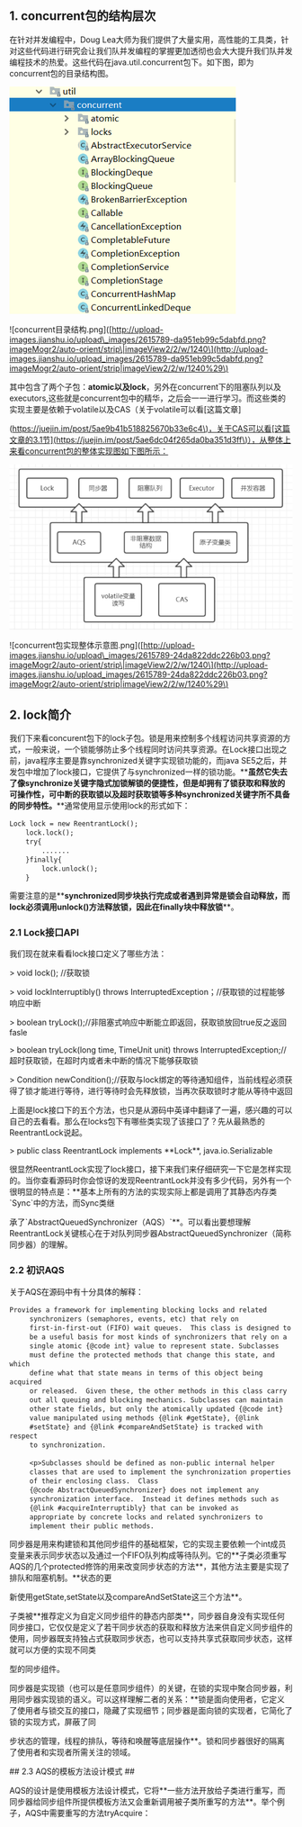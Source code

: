 ## 1. concurrent包的结构层次

在针对并发编程中，Doug Lea大师为我们提供了大量实用，高性能的工具类，针对这些代码进行研究会让我们队并发编程的掌握更加透彻也会大大提升我们队并发编程技术的热爱。这些代码在java.util.concurrent包下。如下图，即为concurrent包的目录结构图。

![](/assets/concurrent目录结构.png)

!\[concurrent目录结构.png\]\([http://upload-images.jianshu.io/upload\_images/2615789-da951eb99c5dabfd.png?imageMogr2/auto-orient/strip\|imageView2/2/w/1240\](http://upload-images.jianshu.io/upload_images/2615789-da951eb99c5dabfd.png?imageMogr2/auto-orient/strip|imageView2/2/w/1240%29\)

其中包含了两个子包：**atomic以及lock**，另外在concurrent下的阻塞队列以及executors,这些就是concurrent包中的精华，之后会一一进行学习。而这些类的实现主要是依赖于volatile以及CAS（关于volatile可以看\[这篇文章\]

\([https://juejin.im/post/5ae9b41b518825670b33e6c4\)，关于CAS可以看\[这篇文章的3.1节\]\(https://juejin.im/post/5ae6dc04f265da0ba351d3ff\)），从整体上来看concurrent包的整体实现图如下图所示：](https://juejin.im/post/5ae9b41b518825670b33e6c4%29，关于CAS可以看[这篇文章的3.1节]%28https://juejin.im/post/5ae6dc04f265da0ba351d3ff%29），从整体上来看concurrent包的整体实现图如下图所示：)

![](/assets/concurrent包实现整体示意图.png)

!\[concurrent包实现整体示意图.png\]\([http://upload-images.jianshu.io/upload\_images/2615789-24da822ddc226b03.png?imageMogr2/auto-orient/strip\|imageView2/2/w/1240\](http://upload-images.jianshu.io/upload_images/2615789-24da822ddc226b03.png?imageMogr2/auto-orient/strip|imageView2/2/w/1240%29\)

## 2. lock简介

我们下来看concurent包下的lock子包。锁是用来控制多个线程访问共享资源的方式，一般来说，一个锁能够防止多个线程同时访问共享资源。在Lock接口出现之前，java程序主要是靠synchronized关键字实现锁功能的，而java SE5之后，并发包中增加了lock接口，它提供了与synchronized一样的锁功能。\*\***虽然它失去了像synchronize关键字隐式加锁解锁的便捷性，但是却拥有了锁获取和释放的可操作性，可中断的获取锁以及超时获取锁等多种synchronized关键字所不具备的同步特性。**\*\*通常使用显示使用lock的形式如下：

```
Lock lock = new ReentrantLock();
    lock.lock();
    try{
        .......
    }finally{
        lock.unlock();
    }
```

需要注意的是\*\***synchronized同步块执行完成或者遇到异常是锁会自动释放，而lock必须调用unlock\(\)方法释放锁，因此在finally块中释放锁**\*\*。

### 2.1 Lock接口API

我们现在就来看看lock接口定义了哪些方法：

&gt; void lock\(\); //获取锁

&gt; void lockInterruptibly\(\) throws InterruptedException；//获取锁的过程能够响应中断

&gt; boolean tryLock\(\);//非阻塞式响应中断能立即返回，获取锁放回true反之返回fasle

&gt; boolean tryLock\(long time, TimeUnit unit\) throws InterruptedException;//超时获取锁，在超时内或者未中断的情况下能够获取锁

&gt; Condition newCondition\(\);//获取与lock绑定的等待通知组件，当前线程必须获得了锁才能进行等待，进行等待时会先释放锁，当再次获取锁时才能从等待中返回

上面是lock接口下的五个方法，也只是从源码中英译中翻译了一遍，感兴趣的可以自己的去看看。那么在locks包下有哪些类实现了该接口了？先从最熟悉的ReentrantLock说起。

&gt; public class ReentrantLock implements \*\*Lock\*\*, java.io.Serializable

很显然ReentrantLock实现了lock接口，接下来我们来仔细研究一下它是怎样实现的。当你查看源码时你会惊讶的发现ReentrantLock并没有多少代码，另外有一个很明显的特点是：\*\*基本上所有的方法的实现实际上都是调用了其静态内存类\`Sync\`中的方法，而Sync类继

承了\`AbstractQueuedSynchronizer（AQS）\`\*\*。可以看出要想理解ReentrantLock关键核心在于对队列同步器AbstractQueuedSynchronizer（简称同步器）的理解。

### 2.2 初识AQS

关于AQS在源码中有十分具体的解释：

```
Provides a framework for implementing blocking locks and related
     synchronizers (semaphores, events, etc) that rely on
     first-in-first-out (FIFO) wait queues.  This class is designed to
     be a useful basis for most kinds of synchronizers that rely on a
     single atomic {@code int} value to represent state. Subclasses
     must define the protected methods that change this state, and which
     define what that state means in terms of this object being acquired
     or released.  Given these, the other methods in this class carry
     out all queuing and blocking mechanics. Subclasses can maintain
     other state fields, but only the atomically updated {@code int}
     value manipulated using methods {@link #getState}, {@link
     #setState} and {@link #compareAndSetState} is tracked with respect
     to synchronization.

     <p>Subclasses should be defined as non-public internal helper
     classes that are used to implement the synchronization properties
     of their enclosing class.  Class
     {@code AbstractQueuedSynchronizer} does not implement any
     synchronization interface.  Instead it defines methods such as
     {@link #acquireInterruptibly} that can be invoked as
     appropriate by concrete locks and related synchronizers to
     implement their public methods.
```

同步器是用来构建锁和其他同步组件的基础框架，它的实现主要依赖一个int成员变量来表示同步状态以及通过一个FIFO队列构成等待队列。它的\*\*子类必须重写AQS的几个protected修饰的用来改变同步状态的方法\*\*，其他方法主要是实现了排队和阻塞机制。\*\*状态的更


新使用getState,setState以及compareAndSetState这三个方法\*\*。



子类被\*\*推荐定义为自定义同步组件的静态内部类\*\*，同步器自身没有实现任何同步接口，它仅仅是定义了若干同步状态的获取和释放方法来供自定义同步组件的使用，同步器既支持独占式获取同步状态，也可以支持共享式获取同步状态，这样就可以方便的实现不同类


型的同步组件。



同步器是实现锁（也可以是任意同步组件）的关键，在锁的实现中聚合同步器，利用同步器实现锁的语义。可以这样理解二者的关系：\*\*锁是面向使用者，它定义了使用者与锁交互的接口，隐藏了实现细节；同步器是面向锁的实现者，它简化了锁的实现方式，屏蔽了同


步状态的管理，线程的排队，等待和唤醒等底层操作\*\*。锁和同步器很好的隔离了使用者和实现者所需关注的领域。



\#\# 2.3 AQS的模板方法设计模式 \#\#



AQS的设计是使用模板方法设计模式，它将\*\*一些方法开放给子类进行重写，而同步器给同步组件所提供模板方法又会重新调用被子类所重写的方法\*\*。举个例子，AQS中需要重写的方法tryAcquire：

